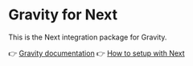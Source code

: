 # Gravity for Next

This is the Next integration package for Gravity.

👉 [Gravity documentation](https://digitak-gravity.netlify.app/)
👉 [How to setup with Next](https://digitak-gravity.netlify.app/docs/frameworks/next)
